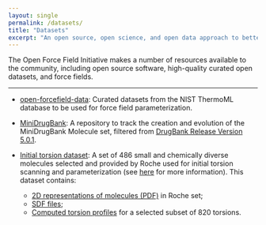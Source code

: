 ```yaml
---
layout: single
permalink: /datasets/
title: "Datasets"
excerpt: "An open source, open science, and open data approach to better biomolecular force fields"
---
```


The Open Force Field Initiative makes a number of resources available to the community, including open source software, high-quality curated open datasets, and force fields.

---

- [open-forcefield-data](https://github.com/openforcefield/open-forcefield-data): Curated datasets from the NIST ThermoML database to be used for force field parameterization.
    
- [MiniDrugBank](https://github.com/openforcefield/MiniDrugBank): A repository to track the creation and evolution of the MiniDrugBank Molecule set, filtered from [DrugBank Release Version 5.0.1](https://www.drugbank.ca/releases/5-0-1).
- [Initial torsion dataset](https://github.com/openforcefield/open-forcefield-data/tree/master/Torsion-Drives/Roche-Reference-Compounds): A set of 486 small and chemically diverse molecules selected and provided by Roche used for initial torsion scanning and parameterization (see [here](https://openforcefield.org/science/updates/2019-05-16-condicj/) for more information). This dataset contains: 
  * [2D representations of molecules (PDF)]( https://github.com/openforcefield/open-forcefield-data/blob/master/Torsion-Drives/Roche-Reference-Compounds/OpenFF_references.pdf) in Roche set;
  * [SDF files](https://github.com/openforcefield/open-forcefield-data/blob/master/Torsion-Drives/Roche-Reference-Compounds/OpenFF_references.sdf);
  * [Computed torsion profiles](https://github.com/openforcefield/open-forcefield-data/tree/master/Torsion-Drives/Roche-Reference-Compounds/Group1-820/b3lyp_631gs_local_ucd) for a selected subset of 820 torsions. 
